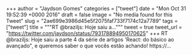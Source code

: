 
+++
author = "Jaydson Gomes"
categories = ["tweet"]
date = "Mon Oct 31 19:52:39 +0000 2016"
draft = false
image = "No media found for this Tweet"
slug = "2ae699e3986d45e5f2075faf733f7174c12a7789"
tags = ["tweet"]
title = """RT @braziljs: Hoje saiu a..."""
tweet = true
tweet_url = "https://twitter.com/jaydson/status/793178894950170625"
+++
RT @braziljs: Hoje saiu a parte 4 da série de artigos 'React: do básico ao avançado", e queremos saber o que vocês estão achando! 
https://…
